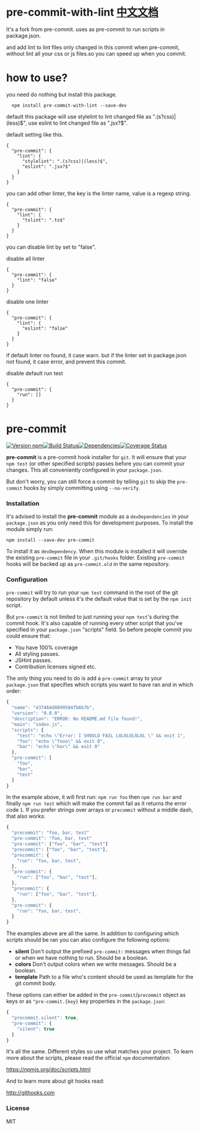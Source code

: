 # pre-commit-with-lint [中文文档](./READMECN.md)

It's a fork from pre-commit. uses as pre-commit to run scripts in package.json.

and add lint to lint files only changed in this commit when pre-commit, without lint all your css or js files.so you can speed up when you commit.

# how to use?

you need do nothing but install this package.

```
  npm install pre-commit-with-lint --save-dev
```

default this package will use stylelint to lint changed file as ".(s?css)|(less)$", use eslint to lint changed file as ".jsx?$".

default setting like this.
```
{
  "pre-commit": {
    "lint": {
      "stylelint": ".(s?css)|(less)$",
      "eslint": ".jsx?$"
    }
  }
}
```

you can add other linter, the key is the linter name, value is a regexp string.
```
{
  "pre-commit": {
    "lint": {
      "tslint": ".ts$"
    }
  }
}
```
you can disable lint by set to "false".

disable all linter
```
{
  "pre-commit": {
    "lint": "false"
  }
}
```
disable one linter
```
{
  "pre-commit": {
    "lint": {
      "eslint": "false"
    }
  }
}
```

if default linter no found, it case warn.
but if the linter set in package.json not found, it case error, and prevent this commit.

disable default run test
```
{
  "pre-commit": {
    "run": []
  }
}
```

# pre-commit

[![Version npm][version]](http://browsenpm.org/package/pre-commit)[![Build Status][build]](https://travis-ci.org/observing/pre-commit)[![Dependencies][david]](https://david-dm.org/observing/pre-commit)[![Coverage Status][cover]](https://coveralls.io/r/observing/pre-commit?branch=master)

[version]: http://img.shields.io/npm/v/pre-commit.svg?style=flat-square
[build]: http://img.shields.io/travis/observing/pre-commit/master.svg?style=flat-square
[david]: https://img.shields.io/david/observing/pre-commit.svg?style=flat-square
[cover]: http://img.shields.io/coveralls/observing/pre-commit/master.svg?style=flat-square

**pre-commit** is a pre-commit hook installer for `git`. It will ensure that
your `npm test` (or other specified scripts) passes before you can commit your
changes. This all conveniently configured in your `package.json`.

But don't worry, you can still force a commit by telling `git` to skip the
`pre-commit` hooks by simply committing using `--no-verify`.

### Installation

It's advised to install the **pre-commit** module as a `devDependencies` in your
`package.json` as you only need this for development purposes. To install the
module simply run:

```
npm install --save-dev pre-commit
```

To install it as `devDependency`. When this module is installed it will override
the existing `pre-commit` file in your `.git/hooks` folder. Existing
`pre-commit` hooks will be backed up as `pre-commit.old` in the same repository.

### Configuration

`pre-commit` will try to run your `npm test` command in the root of the git
repository by default unless it's the default value that is set by the `npm
init` script. 

But `pre-commit` is not limited to just running your `npm test`'s during the
commit hook. It's also capable of running every other script that you've
specified in your `package.json` "scripts" field. So before people commit you
could ensure that:

- You have 100% coverage
- All styling passes.
- JSHint passes.
- Contribution licenses signed etc.

The only thing you need to do is add a `pre-commit` array to your `package.json`
that specifies which scripts you want to have ran and in which order:

```js
{
  "name": "437464d0899504fb6b7b",
  "version": "0.0.0",
  "description": "ERROR: No README.md file found!",
  "main": "index.js",
  "scripts": {
    "test": "echo \"Error: I SHOULD FAIL LOLOLOLOLOL \" && exit 1",
    "foo": "echo \"fooo\" && exit 0",
    "bar": "echo \"bar\" && exit 0"
  },
  "pre-commit": [
    "foo",
    "bar",
    "test"
  ]
}
```

In the example above, it will first run: `npm run foo` then `npm run bar` and
finally `npm run test` which will make the commit fail as it returns the error
code `1`.  If you prefer strings over arrays or `precommit` without a middle
dash, that also works:

```js
{
  "precommit": "foo, bar, test"
  "pre-commit": "foo, bar, test"
  "pre-commit": ["foo", "bar", "test"]
  "precommit": ["foo", "bar", "test"],
  "precommit": {
    "run": "foo, bar, test",
  },
  "pre-commit": {
    "run": ["foo", "bar", "test"],
  },
  "precommit": {
    "run": ["foo", "bar", "test"],
  },
  "pre-commit": {
    "run": "foo, bar, test",
  }
}
```

The examples above are all the same. In addition to configuring which scripts
should be ran you can also configure the following options:

- **silent** Don't output the prefixed `pre-commit:` messages when things fail
  or when we have nothing to run. Should be a boolean.
- **colors** Don't output colors when we write messages. Should be a boolean.
- **template** Path to a file who's content should be used as template for the
  git commit body.

These options can either be added in the `pre-commit`/`precommit` object as keys
or as `"pre-commit.{key}` key properties in the `package.json`:

```js
{
  "precommit.silent": true,
  "pre-commit": {
    "silent": true
  }
}
```

It's all the same. Different styles so use what matches your project. To learn
more about the scripts, please read the official `npm` documentation:

https://npmjs.org/doc/scripts.html

And to learn more about git hooks read:

http://githooks.com

### License

MIT
